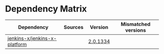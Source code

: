# Dependency Matrix

Dependency | Sources | Version | Mismatched versions
---------- | ------- | ------- | -------------------
[jenkins-x/jenkins-x-platform](https://github.com/jenkins-x/jenkins-x-platform.git) |  | [2.0.1334](https://github.com/jenkins-x/jenkins-x-platform/releases/tag/v2.0.1334) | 
